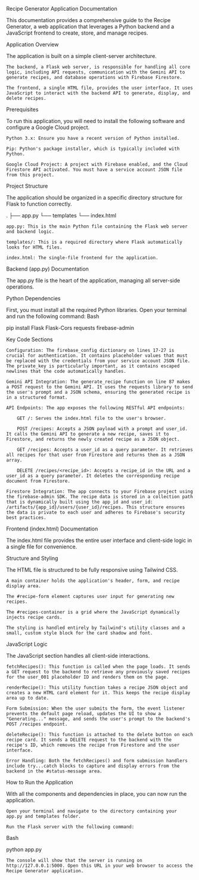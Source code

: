Recipe Generator Application Documentation

This documentation provides a comprehensive guide to the Recipe Generator, a web application that leverages a Python backend and a JavaScript frontend to create, store, and manage recipes.

Application Overview

The application is built on a simple client-server architecture.

    The backend, a Flask web server, is responsible for handling all core logic, including API requests, communication with the Gemini API to generate recipes, and database operations with Firebase Firestore.

    The frontend, a single HTML file, provides the user interface. It uses JavaScript to interact with the backend API to generate, display, and delete recipes.

Prerequisites

To run this application, you will need to install the following software and configure a Google Cloud project.

    Python 3.x: Ensure you have a recent version of Python installed.

    Pip: Python's package installer, which is typically included with Python.

    Google Cloud Project: A project with Firebase enabled, and the Cloud Firestore API activated. You must have a service account JSON file from this project.

Project Structure

The application should be organized in a specific directory structure for Flask to function correctly.

.
├── app.py
└── templates
└── index.html

    app.py: This is the main Python file containing the Flask web server and backend logic.

    templates/: This is a required directory where Flask automatically looks for HTML files.

    index.html: The single-file frontend for the application.

Backend (app.py) Documentation

The app.py file is the heart of the application, managing all server-side operations.

Python Dependencies

First, you must install all the required Python libraries. Open your terminal and run the following command:
Bash

pip install Flask Flask-Cors requests firebase-admin

Key Code Sections

    Configuration: The firebase_config dictionary on lines 17-27 is crucial for authentication. It contains placeholder values that must be replaced with the credentials from your service account JSON file. The private_key is particularly important, as it contains escaped newlines that the code automatically handles.

    Gemini API Integration: The generate_recipe function on line 87 makes a POST request to the Gemini API. It uses the requests library to send the user's prompt and a JSON schema, ensuring the generated recipe is in a structured format.

    API Endpoints: The app exposes the following RESTful API endpoints:

        GET /: Serves the index.html file to the user's browser.

        POST /recipes: Accepts a JSON payload with a prompt and user_id. It calls the Gemini API to generate a new recipe, saves it to Firestore, and returns the newly created recipe as a JSON object.

        GET /recipes: Accepts a user_id as a query parameter. It retrieves all recipes for that user from Firestore and returns them as a JSON array.

        DELETE /recipes/<recipe_id>: Accepts a recipe_id in the URL and a user_id as a query parameter. It deletes the corresponding recipe document from Firestore.

    Firestore Integration: The app connects to your Firebase project using the firebase-admin SDK. The recipe data is stored in a collection path that is dynamically built using the app_id and user_id: /artifacts/{app_id}/users/{user_id}/recipes. This structure ensures the data is private to each user and adheres to Firebase's security best practices.

Frontend (index.html) Documentation

The index.html file provides the entire user interface and client-side logic in a single file for convenience.

Structure and Styling

The HTML file is structured to be fully responsive using Tailwind CSS.

    A main container holds the application's header, form, and recipe display area.

    The #recipe-form element captures user input for generating new recipes.

    The #recipes-container is a grid where the JavaScript dynamically injects recipe cards.

    The styling is handled entirely by Tailwind's utility classes and a small, custom style block for the card shadow and font.

JavaScript Logic

The JavaScript section handles all client-side interactions.

    fetchRecipes(): This function is called when the page loads. It sends a GET request to the backend to retrieve any previously saved recipes for the user_001 placeholder ID and renders them on the page.

    renderRecipe(): This utility function takes a recipe JSON object and creates a new HTML card element for it. This keeps the recipe display area up to date.

    Form Submission: When the user submits the form, the event listener prevents the default page reload, updates the UI to show a "Generating..." message, and sends the user's prompt to the backend's POST /recipes endpoint.

    deleteRecipe(): This function is attached to the delete button on each recipe card. It sends a DELETE request to the backend with the recipe's ID, which removes the recipe from Firestore and the user interface.

    Error Handling: Both the fetchRecipes() and form submission handlers include try...catch blocks to capture and display errors from the backend in the #status-message area.

How to Run the Application

With all the components and dependencies in place, you can now run the application.

    Open your terminal and navigate to the directory containing your app.py and templates folder.

    Run the Flask server with the following command:

Bash

python app.py

    The console will show that the server is running on http://127.0.0.1:5000. Open this URL in your web browser to access the Recipe Generator application.
